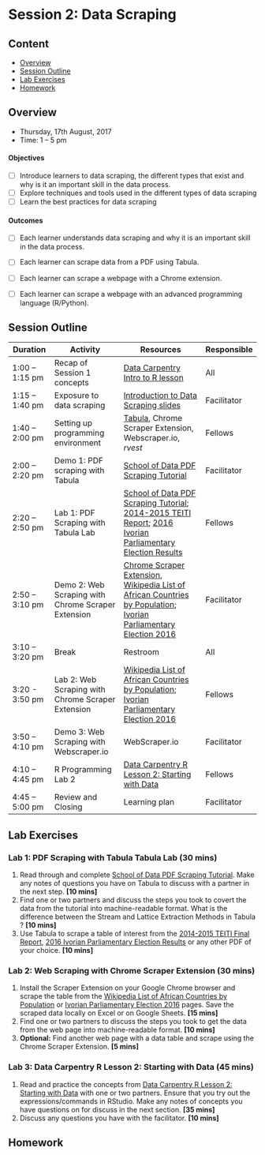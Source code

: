 # Session 2: Data Scraping

## Content
- [Overview](#overview)
- [Session Outline](#session-outline)
- [Lab Exercises](#lab-exercises)
- [Homework](#homework)

## Overview
- Thursday, 17th August, 2017
- Time: 1 – 5 pm

#### Objectives
- [ ] Introduce learners to data scraping, the different types that exist and why is it an important skill in the data process.
- [ ] Explore techniques and tools used in the different types of data scraping 	
- [ ] Learn the best practices for data scraping

#### Outcomes
- [ ] Each learner understands data scraping and why it is an important skill in the data process.
- [ ] Each learner can scrape data from a PDF using Tabula.
- [ ] Each learner can scrape a webpage with a Chrome extension.
- [ ] Each learner can scrape a webpage with an advanced programming language (R/Python).


## Session Outline
Duration | Activity | Resources | Responsible
--------- | ---------------| ----------| ----------
1:00 – 1:15 pm | Recap of Session 1 concepts | [Data Carpentry Intro to R lesson](http://www.datacarpentry.org/R-ecology-lesson/01-intro-to-r.html) | All
1:15 – 1:40 pm| Exposure to data scraping| [Introduction to Data Scraping slides](https://docs.google.com/presentation/d/19P17ntS0ZwkcQJvs5DllnirfpOX1dI0N0NlBXuN3skE/edit?usp=sharing) | Facilitator
1:40 – 2:00 pm | Setting up programming environment | [Tabula](http://tabula.technology/), Chrome Scraper Extension, Webscraper.io, *rvest* |Fellows
2:00 – 2:20 pm | Demo 1: PDF scraping with Tabula | [School of Data PDF Scraping Tutorial](https://schoolofdata.org/extracting-data-from-pdfs/) |Facilitator
2:20 – 2:50 pm | Lab 1: PDF Scraping with Tabula Lab | [School of Data PDF Scraping Tutorial](https://schoolofdata.org/extracting-data-from-pdfs/); [2014-2015 TEITI Report](http://www.teiti.or.tz/wp-content/uploads/2017/06/FINAL-TEITI-2014-15-Report.pdf); [2016 Ivorian Parliamentary Election Results](https://www.cei-ci.org/pdf/EDAN2016-RESULTAT-NATIONAL.PDF) |Fellows
2:50 – 3:10 pm | Demo 2: Web Scraping with Chrome Scraper Extension | [Chrome Scraper Extension](https://chrome.google.com/webstore/detail/scraper/mbigbapnjcgaffohmbkdlecaccepngjd/related?hl=en), [Wikipedia List of African Countries by Population](https://en.wikipedia.org/wiki/List_of_African_countries_by_population); [Ivorian Parliamentary Election 2016](https://en.wikipedia.org/wiki/Ivorian_parliamentary_election,_2016) | Facilitator
3:10 – 3:20 pm | Break | Restroom | All
3:20 - 3:50 pm | Lab 2: Web Scraping with Chrome Scraper Extension | [Wikipedia List of African Countries by Population](https://en.wikipedia.org/wiki/List_of_African_countries_by_population); [Ivorian Parliamentary Election 2016](https://en.wikipedia.org/wiki/Ivorian_parliamentary_election,_2016) | Fellows
3:50 – 4:10 pm | Demo 3: Web Scraping with Webscraper.io | WebScraper.io | Facilitator
4:10 – 4:45 pm | R Programming Lab 2 | [Data Carpentry R Lesson 2: Starting with Data](http://www.datacarpentry.org/R-ecology-lesson/02-starting-with-data.html) | Fellows
4:45 – 5:00 pm | Review and Closing | Learning plan | Facilitator

## Lab Exercises
### Lab 1: PDF Scraping with Tabula Tabula Lab (30 mins)
1. Read through and complete [School of Data PDF Scraping Tutorial](https://schoolofdata.org/extracting-data-from-pdfs/). Make any notes of questions you have on Tabula to discuss with a partner in the next step. **[10 mins]**
2. Find one or two partners and discuss the steps you took to covert the data from the tutorial into machine-readable format. What is the difference between the Stream and Lattice Extraction Methods in Tabula ? **[10 mins]**
3. Use Tabula to scrape a table of interest from the [2014-2015 TEITI Final Report](http://www.teiti.or.tz/wp-content/uploads/2017/06/FINAL-TEITI-2014-15-Report.pdf), [2016 Ivorian Parliamentary Election Results](https://www.cei-ci.org/pdf/EDAN2016-RESULTAT-NATIONAL.PDF) or any other PDF of your choice. **[10 mins]**

### Lab 2: Web Scraping with Chrome Scraper Extension (30 mins)
1. Install the Scraper Extension on your Google Chrome browser and scrape the table from the [Wikipedia List of African Countries by Population](https://en.wikipedia.org/wiki/List_of_African_countries_by_population) or [Ivorian Parliamentary Election 2016](https://en.wikipedia.org/wiki/Ivorian_parliamentary_election,_2016) pages. Save the scraped data locally on Excel or on Google Sheets. **[15 mins]**
2. Find one or two partners to discuss the steps you took to get the data from the web page into machine-readable format. **[10 mins]**
3. **Optional:** Find another web page with a data table and scrape using the Chrome Scraper Extension. **[5 mins]**

### Lab 3: Data Carpentry R Lesson 2: Starting with Data (45 mins)
1. Read and practice the concepts from [Data Carpentry R Lesson 2: Starting with Data](http://www.datacarpentry.org/R-ecology-lesson/02-starting-with-data.html) with one or two partners. Ensure that you try out the expressions/commands in RStudio. Make any notes of concepts you have questions on for discuss in the next section. **[35 mins]**
2. Discuss any questions you have with the facilitator. **[10 mins]**

## Homework
